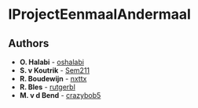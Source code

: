 # IProjectEenmaalAndermaal

## Authors

* **O. Halabi** - [oshalabi](https://github.com/oshalabi)
* **S. v Koutrik** - [Sem211](https://github.com/Sem211)
* **R. Boudewijn** - [nxttx](https://github.com/nxttx)
* **R. Bles** - [rutgerbl](https://github.com/rutgerbl)
* **M. v d Bend** - [crazybob5](https://github.com/crazybob5)

